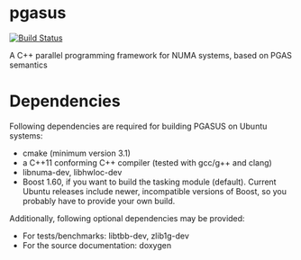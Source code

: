 # pgasus
[![Build Status](https://travis-ci.org/osmhpi/pgasus.svg?branch=master)](https://travis-ci.org/osmhpi/pgasus)

A C++ parallel programming framework for NUMA systems, based on PGAS semantics

# Dependencies
Following dependencies are required for building PGASUS on Ubuntu systems:
* cmake (minimum version 3.1)
* a C++11 conforming C++ compiler (tested with gcc/g++ and clang)
* libnuma-dev, libhwloc-dev
* Boost 1.60, if you want to build the tasking module (default). Current Ubuntu releases include newer, incompatible versions of Boost, so you probably have to provide your own build.

Additionally, following optional dependencies may be provided:
* For tests/benchmarks: libtbb-dev, zlib1g-dev
* For the source documentation: doxygen
